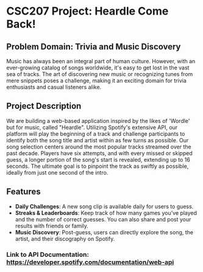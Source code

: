# CSC207 Project: Heardle Come Back!

## Problem Domain: Trivia and Music Discovery 
Music has always been an integral part of human culture. However, with an ever-growing catalog of songs worldwide, it's easy to get lost in the vast sea of tracks. The art of discovering new music or recognizing tunes from mere snippets poses a challenge, making it an exciting domain for trivia enthusiasts and casual listeners alike.

## Project Description
We are building a web-based application inspired by the likes of 'Wordle' but for music, called "Heardle". Utilizing Spotify's extensive API, our platform will play the beginning of a track and challenge participants to identify both the song title and artist within as few turns as possible. Our song selection centers around the most popular tracks streamed over the past decade. Players have six attempts, and with every missed or skipped guess, a longer portion of the song's start is revealed, extending up to 16 seconds. The ultimate goal is to pinpoint the track as swiftly as possible, ideally from just one second of the intro. 

## Features 
- **Daily Challenges**: A new song clip is available daily for users to guess.
- **Streaks & Leaderboards**: Keep track of how many games you’ve played and the number of correct guesses. You can also share and post your results with friends or family. 
- **Music Discovery**: Post-guess, users can directly explore the song, the artist, and their discography on Spotify.


### Link to API Documentation: https://developer.spotify.com/documentation/web-api
